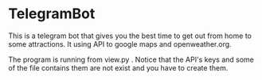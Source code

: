 # TelegramBot
This is a telegram bot that gives you the best time to
get out from home to some attractions. It using API
to google maps and openweather.org.

The program is running from view.py . Notice that the 
API's keys and some of the file contains them are not
exist and you have to create them.
